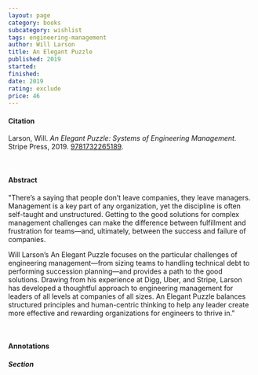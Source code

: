 ```yaml
---
layout: page
category: books
subcategory: wishlist
tags: engineering-management
author: Will Larson
title: An Elegant Puzzle
published: 2019
started:
finished:
date: 2019
rating: exclude
price: 46
---
```


#### Citation

Larson, Will. *An Elegant Puzzle: Systems of Engineering Management.* Stripe Press, 2019. [9781732265189](https://www.amazon.ca/Elegant-Puzzle-Systems-Engineering-Management/dp/1732265186/).

<br>

#### Abstract

"There’s a saying that people don’t leave companies, they leave managers. Management is a key part of any organization, yet the discipline is often self-taught and unstructured. Getting to the good solutions for complex management challenges can make the difference between fulfillment and frustration for teams—and, ultimately, between the success and failure of companies.

Will Larson’s An Elegant Puzzle focuses on the particular challenges of engineering management—from sizing teams to handling technical debt to performing succession planning—and provides a path to the good solutions. Drawing from his experience at Digg, Uber, and Stripe, Larson has developed a thoughtful approach to engineering management for leaders of all levels at companies of all sizes. An Elegant Puzzle balances structured principles and human-centric thinking to help any leader create more effective and rewarding organizations for engineers to thrive in."

<br>

#### Annotations

##### Section

